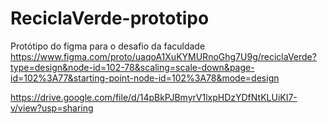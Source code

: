 # ReciclaVerde-prototipo
Protótipo do figma para o desafio da faculdade
https://www.figma.com/proto/uaqoA1XuKYMURnoGhg7U9g/reciclaVerde?type=design&node-id=102-78&scaling=scale-down&page-id=102%3A77&starting-point-node-id=102%3A78&mode=design

https://drive.google.com/file/d/14pBkPJBmyrV1lxpHDzYDfNtKLUiKI7-v/view?usp=sharing
